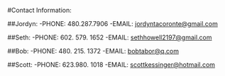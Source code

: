 #Contact Information:



##Jordyn:
	-PHONE: 480.287.7906
	-EMAIL: jordyntacoronte@gmail.com

##Seth: 
	-PHONE: 602. 579. 1652
	-EMAIL: sethhowell2197@gmail.com

##Bob: 
	-PHONE: 480. 215. 1372
	-EMAIL: bobtabor@q.com

##Scott: 
	-PHONE: 623.980. 1018
	-EMAIL: scottkessinger@hotmail.com